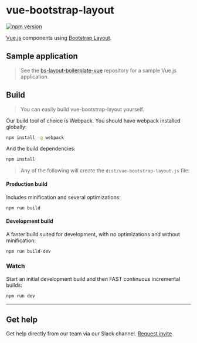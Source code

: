 # vue-bootstrap-layout

[![npm version](https://badge.fury.io/js/vue-bootstrap-layout.svg)](https://badge.fury.io/js/vue-bootstrap-layout)

[Vue.js](https://github.com/vuejs/vue) components using [Bootstrap Layout](https://github.com/themekit/bootstrap-layout).

## Sample application
> See the [bs-layout-boilerplate-vue](https://github.com/themekit/bs-layout-boilerplate-vue) repository for a sample Vue.js application.

## Build
> You can easily build vue-bootstrap-layout yourself.

Our build tool of choice is Webpack. You should have webpack installed globally:

```bash
npm install -g webpack
```

And the build dependencies:

```bash
npm install
```

> Any of the following will create the `dist/vue-bootstrap-layout.js` file:

#### Production build
Includes minification and several optimizations:

```bash
npm run build
```

#### Development build
A faster build suited for development, with no optimizations and without minification:

```bash
npm run build-dev
```
	
### Watch
Start an initial development build and then FAST continuous incremental builds:

```bash
npm run dev
```

---

## Get help
Get help directly from our team via our Slack channel. [Request invite](http://themekit-slack-invite.stamplayapp.com/)